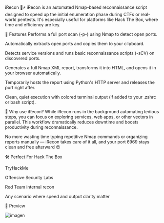 iRecon 🧠⚡
iRecon is an automated Nmap-based reconnaissance script designed to speed up the initial enumeration phase during CTFs or real-world pentests. It's especially useful for platforms like Hack The Box, where time and efficiency are key.

🚀 Features
Performs a full port scan (-p-) using Nmap to detect open ports.

Automatically extracts open ports and copies them to your clipboard.

Detects service versions and runs basic reconnaissance scripts (-sCV) on discovered ports.

Generates a full Nmap XML report, transforms it into HTML, and opens it in your browser automatically.

Temporarily hosts the report using Python's HTTP server and releases the port right after.

Clean, quiet execution with colored terminal output (if added to your .zshrc or bash script).

📌 Why use iRecon?
While iRecon runs in the background automating tedious steps, you can focus on exploring services, web apps, or other vectors in parallel. This workflow dramatically reduces downtime and boosts productivity during reconnaissance.

No more wasting time typing repetitive Nmap commands or organizing reports manually — iRecon takes care of it all, and your port 6969 stays clean and free afterward 😉

🛠️ Perfect For
Hack The Box

TryHackMe

Offensive Security Labs

Red Team internal recon

Any scenario where speed and output clarity matter

📸 Preview

![imagen](https://github.com/user-attachments/assets/04c5c804-669f-4714-9ab4-10453bf10659)
